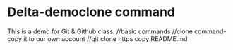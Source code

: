 # Delta-democlone command 
This is a demo for Git & Github class.
//basic commands
//clone command-copy it to our own account
//git clone https copy README.md

